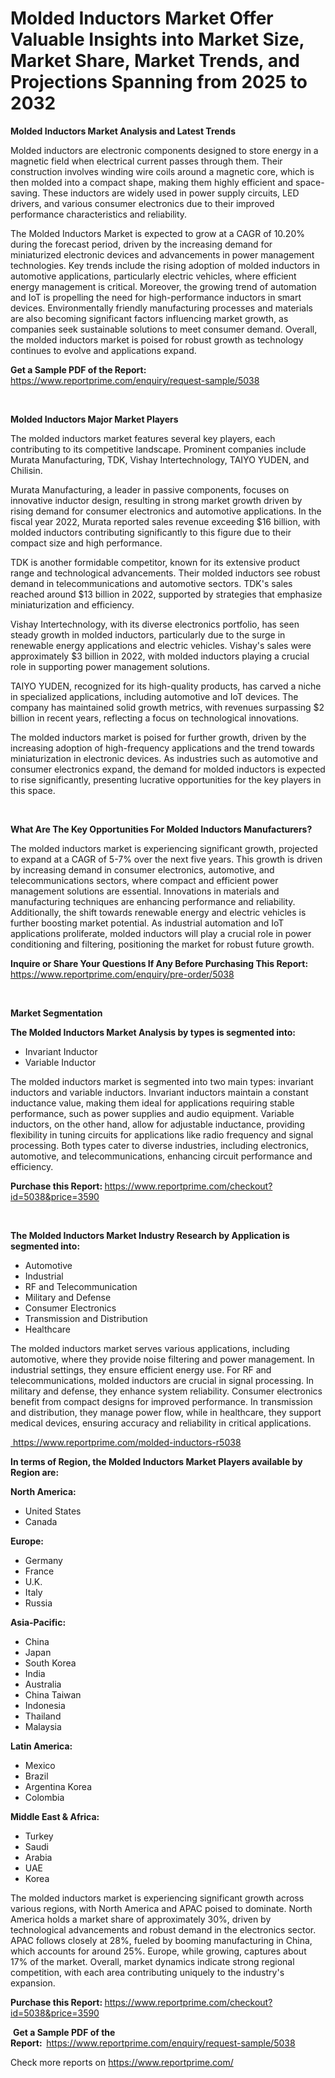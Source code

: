 <p><h1>Molded Inductors Market Offer Valuable Insights into Market Size, Market Share, Market Trends, and Projections Spanning from 2025 to 2032</h1></p><p><strong>Molded Inductors Market Analysis and Latest Trends</strong></p>
<p><p>Molded inductors are electronic components designed to store energy in a magnetic field when electrical current passes through them. Their construction involves winding wire coils around a magnetic core, which is then molded into a compact shape, making them highly efficient and space-saving. These inductors are widely used in power supply circuits, LED drivers, and various consumer electronics due to their improved performance characteristics and reliability.</p><p>The Molded Inductors Market is expected to grow at a CAGR of 10.20% during the forecast period, driven by the increasing demand for miniaturized electronic devices and advancements in power management technologies. Key trends include the rising adoption of molded inductors in automotive applications, particularly electric vehicles, where efficient energy management is critical. Moreover, the growing trend of automation and IoT is propelling the need for high-performance inductors in smart devices. Environmentally friendly manufacturing processes and materials are also becoming significant factors influencing market growth, as companies seek sustainable solutions to meet consumer demand. Overall, the molded inductors market is poised for robust growth as technology continues to evolve and applications expand.</p></p>
<p><strong>Get a Sample PDF of the Report:&nbsp;</strong> <a href="https://www.reportprime.com/enquiry/request-sample/5038?utm_campaign=3269&utm_medium=2&utm_source=Github&utm_content=ia&utm_term=19032025&utm_id=molded-inductors">https://www.reportprime.com/enquiry/request-sample/5038</a></p>
<p>&nbsp;</p>
<p><strong>Molded Inductors Major Market Players</strong></p>
<p><p>The molded inductors market features several key players, each contributing to its competitive landscape. Prominent companies include Murata Manufacturing, TDK, Vishay Intertechnology, TAIYO YUDEN, and Chilisin. </p><p>Murata Manufacturing, a leader in passive components, focuses on innovative inductor design, resulting in strong market growth driven by rising demand for consumer electronics and automotive applications. In the fiscal year 2022, Murata reported sales revenue exceeding $16 billion, with molded inductors contributing significantly to this figure due to their compact size and high performance.</p><p>TDK is another formidable competitor, known for its extensive product range and technological advancements. Their molded inductors see robust demand in telecommunications and automotive sectors. TDK's sales reached around $13 billion in 2022, supported by strategies that emphasize miniaturization and efficiency.</p><p>Vishay Intertechnology, with its diverse electronics portfolio, has seen steady growth in molded inductors, particularly due to the surge in renewable energy applications and electric vehicles. Vishay's sales were approximately $3 billion in 2022, with molded inductors playing a crucial role in supporting power management solutions.</p><p>TAIYO YUDEN, recognized for its high-quality products, has carved a niche in specialized applications, including automotive and IoT devices. The company has maintained solid growth metrics, with revenues surpassing $2 billion in recent years, reflecting a focus on technological innovations.</p><p>The molded inductors market is poised for further growth, driven by the increasing adoption of high-frequency applications and the trend towards miniaturization in electronic devices. As industries such as automotive and consumer electronics expand, the demand for molded inductors is expected to rise significantly, presenting lucrative opportunities for the key players in this space.</p></p>
<p>&nbsp;</p>
<p><strong>What Are The Key Opportunities For Molded Inductors Manufacturers?</strong></p>
<p><p>The molded inductors market is experiencing significant growth, projected to expand at a CAGR of 5-7% over the next five years. This growth is driven by increasing demand in consumer electronics, automotive, and telecommunications sectors, where compact and efficient power management solutions are essential. Innovations in materials and manufacturing techniques are enhancing performance and reliability. Additionally, the shift towards renewable energy and electric vehicles is further boosting market potential. As industrial automation and IoT applications proliferate, molded inductors will play a crucial role in power conditioning and filtering, positioning the market for robust future growth.</p></p>
<p><strong>Inquire or Share Your Questions If Any Before Purchasing This Report:</strong> <a href="https://www.reportprime.com/enquiry/pre-order/5038?utm_campaign=3269&utm_medium=2&utm_source=Github&utm_content=ia&utm_term=19032025&utm_id=molded-inductors">https://www.reportprime.com/enquiry/pre-order/5038</a></p>
<p>&nbsp;</p>
<p><strong>Market Segmentation</strong></p>
<p><strong>The Molded Inductors Market Analysis by types is segmented into:</strong></p>
<p><ul><li>Invariant Inductor</li><li>Variable Inductor</li></ul></p>
<p><p>The molded inductors market is segmented into two main types: invariant inductors and variable inductors. Invariant inductors maintain a constant inductance value, making them ideal for applications requiring stable performance, such as power supplies and audio equipment. Variable inductors, on the other hand, allow for adjustable inductance, providing flexibility in tuning circuits for applications like radio frequency and signal processing. Both types cater to diverse industries, including electronics, automotive, and telecommunications, enhancing circuit performance and efficiency.</p></p>
<p><strong>Purchase this Report:&nbsp;</strong><a href="https://www.reportprime.com/checkout?id=5038&price=3590&utm_campaign=3269&utm_medium=2&utm_source=Github&utm_content=ia&utm_term=19032025&utm_id=molded-inductors">https://www.reportprime.com/checkout?id=5038&price=3590</a></p>
<p>&nbsp;</p>
<p><strong>The Molded Inductors Market Industry Research by Application is segmented into:</strong></p>
<p><ul><li>Automotive</li><li>Industrial</li><li>RF and Telecommunication</li><li>Military and Defense</li><li>Consumer Electronics</li><li>Transmission and Distribution</li><li>Healthcare</li></ul></p>
<p><p>The molded inductors market serves various applications, including automotive, where they provide noise filtering and power management. In industrial settings, they ensure efficient energy use. For RF and telecommunications, molded inductors are crucial in signal processing. In military and defense, they enhance system reliability. Consumer electronics benefit from compact designs for improved performance. In transmission and distribution, they manage power flow, while in healthcare, they support medical devices, ensuring accuracy and reliability in critical applications.</p></p>
<p><a href="https://www.reportprime.com/molded-inductors-r5038?utm_campaign=3269&utm_medium=2&utm_source=Github&utm_content=ia&utm_term=19032025&utm_id=molded-inductors">&nbsp;https://www.reportprime.com/molded-inductors-r5038</a></p>
<p><strong>In terms of Region, the Molded Inductors Market Players available by Region are:</strong></p>
<p>
    <p> <strong> North America: </strong>
        <ul>
            <li>United States</li>
            <li>Canada</li>
        </ul>
        </p> 
    <p> <strong> Europe: </strong>
        <ul>
            <li>Germany</li>
            <li>France</li>
            <li>U.K.</li>
            <li>Italy</li>
            <li>Russia</li>
        </ul>
        </p> 
    <p> <strong> Asia-Pacific: </strong>
        <ul>
            <li>China</li>
            <li>Japan</li>
            <li>South Korea</li>
            <li>India</li>
            <li>Australia</li>
            <li>China Taiwan</li>
            <li>Indonesia</li>
            <li>Thailand</li>
            <li>Malaysia</li>
        </ul>
        </p> 
    <p> <strong> Latin America: </strong>
        <ul>
            <li>Mexico</li>
            <li>Brazil</li>
            <li>Argentina Korea</li>
            <li>Colombia</li>
        </ul>
        </p> 
    <p> <strong> Middle East & Africa: </strong>
        <ul>
            <li>Turkey</li>
            <li>Saudi</li>
            <li>Arabia</li>
            <li>UAE</li>
            <li>Korea</li>
        </ul>
    </p>
    </p>
<p><p>The molded inductors market is experiencing significant growth across various regions, with North America and APAC poised to dominate. North America holds a market share of approximately 30%, driven by technological advancements and robust demand in the electronics sector. APAC follows closely at 28%, fueled by booming manufacturing in China, which accounts for around 25%. Europe, while growing, captures about 17% of the market. Overall, market dynamics indicate strong regional competition, with each area contributing uniquely to the industry's expansion.</p></p>
<p><strong>Purchase this Report: </strong><a href="https://www.reportprime.com/checkout?id=5038&price=3590&utm_campaign=3269&utm_medium=2&utm_source=Github&utm_content=ia&utm_term=19032025&utm_id=molded-inductors">https://www.reportprime.com/checkout?id=5038&price=3590</a></p>
<p>&nbsp;<strong>Get a Sample PDF of the Report:&nbsp;&nbsp;</strong><a href="https://www.reportprime.com/enquiry/request-sample/5038?utm_campaign=3269&utm_medium=2&utm_source=Github&utm_content=ia&utm_term=19032025&utm_id=molded-inductors">https://www.reportprime.com/enquiry/request-sample/5038</a></p>
<p><strong></strong></p>
<p>Check more reports on <a href="https://www.reportprime.com/?utm_campaign=3269&utm_medium=2&utm_source=Github&utm_content=ia&utm_term=19032025&utm_id=molded-inductors">https://www.reportprime.com/</a></p>